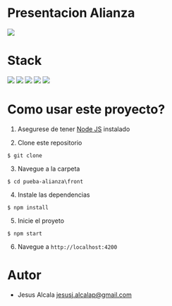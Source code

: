 # Presentacion Alianza

![](https://img.shields.io/badge/build-success-brightgreen.svg)

# Stack

![](https://img.shields.io/badge/node_js-✓-blue.svg)
![](https://img.shields.io/badge/karma-✓-blue.svg)
![](https://img.shields.io/badge/jasmine-✓-blue.svg)
![](https://img.shields.io/badge/material-✓-blue.svg)
![](https://img.shields.io/badge/xlsx-✓-blue.svg)

# Como usar este proyecto?

1. Asegurese de tener [Node JS](https://nodejs.org/es/download/) instalado

2. Clone este repositorio

```
$ git clone 
```

3. Navegue a la carpeta

```
$ cd pueba-alianza\front
```

4. Instale las dependencias

```
$ npm install
```

5. Inicie el proyeto

```
$ npm start
```

6. Navegue a `http://localhost:4200`


# Autor

- Jesus Alcala <jesusj.alcalap@gmail.com>
